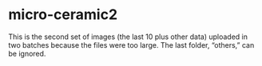 # micro-ceramic2
This is the second set of images (the last 10 plus other data) uploaded in two batches because the files were too large. The last folder, “others,” can be ignored.
